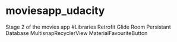 # moviesapp_udacity
Stage 2 of the movies app
#Libraries
Retrofit
Glide
Room Persistant Database
MultisnapRecyclerView
MaterialFavouriteButton
